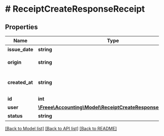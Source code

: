 # # ReceiptCreateResponseReceipt

## Properties

Name | Type | Description | Notes
------------ | ------------- | ------------- | -------------
**issue_date** | **string** | 発生日 | [optional] 
**origin** | **string** | アップロード元種別 | 
**created_at** | **string** | 作成日時（ISO8601形式） | 
**id** | **int** | 証憑ID | 
**user** | [**\Freee\Accounting\Model\ReceiptCreateResponseReceiptUser**](ReceiptCreateResponseReceiptUser.md) |  | 
**status** | **string** | ステータス | 

[[Back to Model list]](../../README.md#documentation-for-models) [[Back to API list]](../../README.md#documentation-for-api-endpoints) [[Back to README]](../../README.md)


